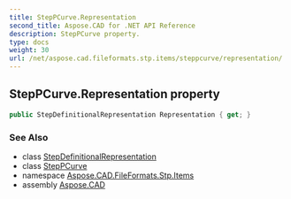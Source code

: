 ```yaml
---
title: StepPCurve.Representation
second_title: Aspose.CAD for .NET API Reference
description: StepPCurve property. 
type: docs
weight: 30
url: /net/aspose.cad.fileformats.stp.items/steppcurve/representation/
---
```

## StepPCurve.Representation property

```csharp
public StepDefinitionalRepresentation Representation { get; }
```

### See Also

* class [StepDefinitionalRepresentation](../../stepdefinitionalrepresentation/)
* class [StepPCurve](../)
* namespace [Aspose.CAD.FileFormats.Stp.Items](../../steppcurve/)
* assembly [Aspose.CAD](../../../)


